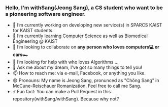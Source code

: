 ### Hello, I'm withSang(Jeong Sang), a CS student who want to be a pioneering software engineer.
- 🔭 I’m currently working on developing new service(s) in SPARCS KAIST for KAIST students.
- 🌱 I’m currently learning Computer Science as well as Biomedical Engineering @ KAIST
- 👯 I’m looking to collaborate on **any person who loves computers💻 or cars🏎**
- 🤔 I’m looking for help with who loves Algorithms ...
- 💬 Ask me about my dream, I've got so many things to tell you!
- 📫 How to reach me: via e-mail, Facebook, or anything you like.
- 😄 Pronouns: My name is Jeong Sang, pronunced as "Chŏng Sang" in McCune-Reischauer Romanization. Feel free to call me Sang.
- ⚡ Fun fact: You can make a Pull Request in this repository(withSang/withSang). Because why not?

<!--
**withSang/withSang** is a ✨ _special_ ✨ repository because its `README.md` (this file) appears on your GitHub profile.
-->
